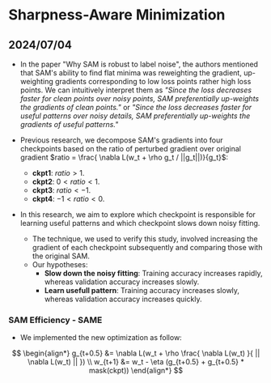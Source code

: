 # Sharpness-Aware Minimization 

## 2024/07/04

- In the paper "Why SAM is robust to label noise", the authors mentioned that SAM's ability to find flat minima was reweighting the gradient, up-weighting gradients corresponding to low loss points rather high loss points. We can intuitively interpret them as *"Since the loss decreases faster for clean points over noisy points, SAM preferentially up-weights the gradients of clean points."* or *"Since the loss decreases faster for useful patterns over noisy details, SAM preferentially up-weights the gradients of useful patterns."*

- Previous research, we decompose SAM's gradients into four checkpoints based on the ratio of perturbed gradient over original gradient $ratio = \frac{ \nabla L(w_t + \rho g_t / ||g_t||)}{g_t}$:
  - **ckpt1**: $ratio > 1$.
  - **ckpt2**: $0 < ratio < 1$.
  - **ckpt3**: $ratio < -1$.
  - **ckpt4**: $-1 < ratio < 0$.

- In this research, we aim to explore which checkpoint is responsible for learning useful patterns and which checkpoint slows down noisy fitting. 
  - The technique, we used to verify this study, involved increasing the gradient of each checkpoint subsequently and comparing those with the original SAM.
  - Our hypotheses:
    - **Slow down the noisy fitting**: Training accuracy increases rapidly, whereas validation accuracy increases slowly.
    - **Learn usefull pattern**: Training accuracy increases slowly, whereas validation accuracy increases quickly.

### SAM Efficiency - SAME

- We implemented the new optimization as follow:

$$
\begin{align*}
  g_{t+0.5} &= \nabla L(w_t + \rho \frac{ \nabla L(w_t) }{ || \nabla L(w_t) || }) \\
  w_{t+1} &= w_t - \eta (g_{t+0.5} + g_{t+0.5} * mask(ckpt))
\end{align*}
$$